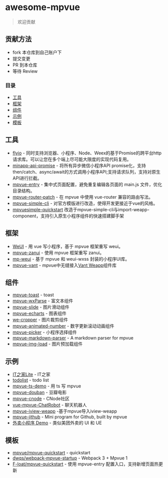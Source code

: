 # awesome-mpvue

> 欢迎贡献

## 贡献方法

* fork 本仓库到自己账户下
* 提交变更
* PR 到本仓库
* 等待 Review

### 目录

- [工具](#工具)
- [框架](#框架)
- [组件](#组件)
- [示例](#示例)
- [模板](#模板)

## 工具
* [flyio](https://github.com/wendux/fly/blob/master/README-CH.md) - 同时支持浏览器、小程序、Node、Weex的基于Promise的跨平台http请求库。可以让您在多个端上尽可能大限度的实现代码复用。
* [minapp-api-promise](https://github.com/bigmeow/minapp-api-promise) - 将所有异步微信小程序API promise化，支持then/catch、async/await的方式调用小程序API;支持请求队列，支持对原生API进行拦截。
* [mpvue-entry](https://github.com/F-loat/mpvue-entry) - 集中式页面配置，避免重复编辑各页面的 main.js 文件，优化目录结构。
* [mpvue-router-patch](https://github.com/F-loat/mpvue-router-patch) - 在 mpvue 中使用 vue-router 兼容的路由写法。
* [mpvue-simple-cli](https://github.com/spencer1994/mpvue-cli) - 对官方模版进行改造，使得开发更接近于vue的风格。
* [mpvuesimple-quickstart](https://github.com/blackjack0v0/mpvuesimple-quickstart) 改造于mpvue-simple-cli与import-weapp-component，支持引入原生小程序组件的快速搭建脚手架

## 框架

* [WeUI](https://github.com/KuangPF/wxapp-vue) - 用 vue 写小程序，基于 mpvue 框架重写 weui。
* [mpvue-zanui](https://github.com/samwang1027/mpvue-zanui) - 使用 mpvue 框架重写 zanui。
* [mp-weui](https://github.com/youngluo/mp-weui) - 基于 mpvue 和 weui-wxss 封装的小程序UI库。
* [mpvue-vant](https://github.com/xxxsimons/mpvue-vant) - mpvue中无缝接入[Vant Weapp](https://youzan.github.io/vant-weapp/#/intro)组件库

## 组件

* [mpvue-toast](https://github.com/linrui1994/mpvue-toast) - toast
* [mpvue-wxParse](https://github.com/F-loat/mpvue-wxParse) - 富文本组件
* [mpvue-slide](https://github.com/lulusir/mpvue-slide) - 图片滑动组件
* [mpvue-echarts](https://github.com/F-loat/mpvue-echarts) - 图表组件
* [we-cropper](https://github.com/we-plugin/we-cropper) - 图片裁剪组件
* [mpvue-animated-number](https://github.com/gaomd/mpvue-animated-number) - 数字更新滚动动画组件
* [mpvue-picker](https://github.com/KuangPF/mpvue-picker) - 小程序选择组件
* [mpvue-markdown-parser](https://github.com/dwqs/mpvue-markdown-parser) - A markdown parser for mpvue
* [mpvue-img-load](https://github.com/huangjinlin/mpvue-img-load) - 图片预加载组件

## 示例

* [IT之家Lite](https://github.com/F-loat/ithome-lite) - IT之家
* [todolist](https://github.com/tangsj/mpvue-todolist) - todo list
* [mpvue-ts-demo](https://github.com/WingGao/mpvue-ts-demo) - 用 ts 写 mpvue
* [mpvue-douban](https://github.com/mini-mpvue/mpvue-douban) - 豆瓣电影
* [mpvue-cnode](https://github.com/bowencool/mpvue-cnode) - CNode社区
* [vue-mpvue-ChatRobot](https://github.com/zz570557024/vue-mpvue-ChatRobot) - 聊天机器人
* [mpvue-iview-weapp](https://github.com/wkl007/mpvue-iview-weapp) -基于mpvue导入iview-weapp
* [mpvue-jithub](https://github.com/dwqs/mp-jithub) - Mini program for Github, built by mpvue
* [外卖小程序 Demo](https://github.com/WsmDyj/mpvue) - 类似美团外卖的 UI 和 UE

## 模板

* [mpvue/mpvue-quickstart](https://github.com/mpvue/mpvue-quickstart) - quickstart
* [dwqs/webpack-mpvue-startup](https://github.com/dwqs/webpack-mpvue-startup) - Webpack 3 + Mpvue 1
* [F-loat/mpvue-quickstart](https://github.com/F-loat/mpvue-quickstart) - 使用 mpvue-entry 配置入口，支持新增页面热更新
